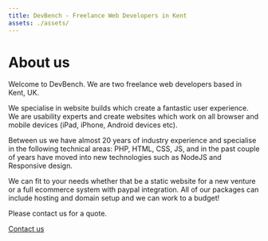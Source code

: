 ```yaml
---
title: DevBench - Freelance Web Developers in Kent
assets: ./assets/
---
```


# About us
Welcome to DevBench. We are two freelance web developers based in Kent, UK.

We specialise in website builds which create a fantastic user experience. We are usability experts and create websites which work on all browser and mobile devices (iPad, iPhone, Android devices etc).

Between us we have almost 20 years of industry experience and specialise in the following technical areas: PHP, HTML, CSS, JS, and in the past couple of years have moved into new technologies such as NodeJS and Responsive design.

We can fit to your needs whether that be a static website for a new venture or a full ecommerce system with paypal integration. All of our packages can include hosting and domain setup and we can work to a budget!

Please contact us for a quote.

<a href="contact" class="button-primary button-inline">Contact us</a>